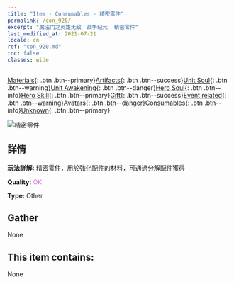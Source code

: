 ```yaml
---
title: "Item - Consumables - 精密零件"
permalink: /con_920/
excerpt: "魔法门之英雄无敌：战争纪元  精密零件"
last_modified_at: 2021-07-21
locale: cn
ref: "con_920.md"
toc: false
classes: wide
---
```

 [Materials](/ItemsCN/){: .btn .btn--primary}[Artifacts](/ItemsCN/Artifacts/){: .btn .btn--success}[Unit Soul](/ItemsCN/UnitSoul/){: .btn .btn--warning}[Unit Awakening](/ItemsCN/UnitAwakening/){: .btn .btn--danger}[Hero Soul](/ItemsCN/HeroSoul/){: .btn .btn--info}[Hero Skill](/ItemsCN/HeroSkill/){: .btn .btn--primary}[Gift](/ItemsCN/Gift/){: .btn .btn--success}[Event related](/ItemsCN/Events/){: .btn .btn--warning}[Avatars](/ItemsCN/Avatars/){: .btn .btn--danger}[Consumables](/ItemsCN/Consumables/){: .btn .btn--info}[Unknown](/ItemsCN/Unknown/){: .btn .btn--primary}

 ![精密零件](/images/t/i_40008.png)

## 詳情
 **玩法詳解:** 精密零件，用於強化配件的材料，可通過分解配件獲得

 **Quality:** <span style="color: #DA70D6">OK</span>

 **Type:** Other

## Gather

  None

## This item contains:

  None

